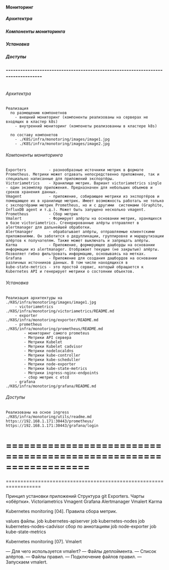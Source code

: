 #### Мониторинг
##### Архитектра 
##### Компоненты мониторинга
##### Установка 
##### Доступы 
### --------------------------------------------------------------------------------
```
```
###### Архитектра 
```
Реализация 
  по размещению компонетнов 
    - внешний мониторинг (компоненты реализованы на серверах не входящих в кластер k8s) 
    - внутренний мониторинг (компонеты реализованны в кластере k8s)

  по составу компонетов 
    - ./K8S/infra/monotoring/images/image1.jpg
    - ./K8S/infra/monotoring/images/image2.jpg
```
###### Компоненты мониторинга
```
Exporters          - разнообразные источники метрик в формате Prometheus. Метрики может отдавать непосредственно приложение, так и специально написанные для приложений экспортёры.
Victoriametrics    - Хранилище метрик. Вариант victoriametrics single - один экземпляр приложения. Предназначен для небольших объемов и сроков хранения данных.
Vmagent            - приложение, собирающее метрики из экспортёров и помещающее их в хранилище метрик. Имеет возможность работать не только с экспортёрами метрик Prometheus, но и с другими  системами (Graphite, InfluxDB agent и т.д.). Может быть запущено несколько vmagent.
Prometheus         - Сбор метрик
Vmalert            - Формирует алёрты на основании метрик, хранящихся в базе victoriametrics. Сгенерированные алёрты отправляет в alertmanager для дальнейшей обработки.
Alertmanager       - обрабатывает алёрты, отправляемые клиентскими приложениями. Он заботится о дедупликации, группировке и маршрутизации алёртов к получателям. Также может выключать и запрещать алёрты.
Karma              - Приложение, формирующее дашборды на основании информации из alertmanager. Отображает текущие (не закрытые) алёрты. Позволяет гибко фильтровать информацию, основываясь на метках.
Grafana            - Приложение для создания дашбордов на основании различных источников данных. В том числе находящихся в
kube-state-metrics - это простой сервис, который обращается к Kubernetes API и генерирует метрики о состоянии объектов.
```
###### Установка 
```
Реализация архитектуры на           ./K8S/infra/monotoring/images/image1.jpg
    - victoriametrics               ./K8S/infra/monotoring/victoriametrics/README.md   
    - exporter                      ./K8S/infra/monotoring/exporter/README.md
    - prometheus                    ./K8S/infra/monotoring/prometheus/README.md    
        - мониторинг самого prometeus   
        - Метрики API сервера                  
        - Метрики Kubelet                     
        - Метрики Kubelet cadvisor            
        - Метрики nodelocaldns                
        - Метрики kube-controller             
        - Метрики kube-scheduller             
        - Метрики node-exporter               
        - Метрики kube-state-metrics          
        - Метрики ingress-nginx-endpoints   
        - сбор метрик с etcd  
    - grafana                       ./K8S/infra/monotoring/grafana/README.md

```
###### Доступы 
```
Реализованы на осное ingress          ./K8S/infra/monotoring/utils/readme.md
https://192.168.1.171:30443/prometheus/
https://192.168.1.171:30443/grafana/login

```












==================================================================
==================================================================
==================================================================

Принцип установки приложений
Структура git
Exporters. Чарты «обёртки».
Victoriametrics
Vmagent
Grafana
Alertmanager
Vmalert
Karma

Kubernetes monitoring [04]. Правила сбора метрик.

values файлы.
job kubernetes-apiserver
job kubernetes-nodes
job kubernetes-nodes-cadvisor
сбор по аннотациям
job node-exporter
job kube-state-metrics

Kubernetes monitoring [07]. Vmalert


— Для чего используется vmalert?
— Файлы деплоймента.
— Список алёртов.
— Файлы правил.
— Подключение файлов правил.
— Запускаем vmalert.